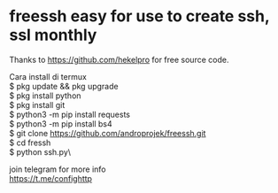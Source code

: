 # freessh easy for use to create ssh, ssl monthly

Thanks to https://github.com/hekelpro for free source code.

Cara install di termux\
$ pkg update && pkg upgrade\
$ pkg install python\
$ pkg install git\
$ python3 -m pip install requests\
$ python3 -m pip install bs4\
$ git clone https://github.com/androprojek/freessh.git \
$ cd fressh\
$ python ssh.py\

join telegram for more info\
https://t.me/confighttp
